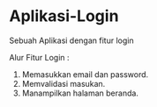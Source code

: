 # Aplikasi-Login
Sebuah Aplikasi dengan fitur login

Alur Fitur Login :
1. Memasukkan email dan password.
2. Memvalidasi masukan.
3. Manampilkan halaman beranda.
